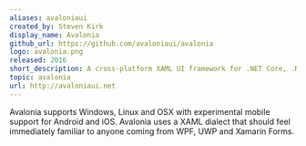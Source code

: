 ```yaml
---
aliases: avaloniaui
created_by: Steven Kirk
display_name: Avalonia
github_url: https://github.com/avaloniaui/avalonia
logo: avalonia.png
released: 2016
short_description: A cross-platform XAML UI framework for .NET Core, .NET Framework and Mono.
topic: avalonia
url: http://avaloniaui.net
---
```

Avalonia supports Windows, Linux and OSX with experimental mobile support for Android and iOS. Avalonia uses a XAML dialect that should feel immediately familiar to anyone coming from WPF, UWP and Xamarin Forms.
